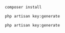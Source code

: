 
```sh
composer install
```

```sh
php artisan key:generate
```

```sh
php artisan key:generate
```

